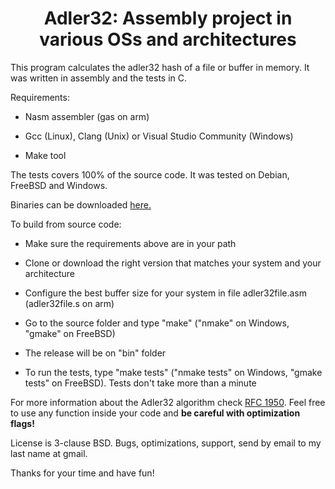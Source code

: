 

<center><h1>Adler32: Assembly project in various OSs and architectures</h1></center>

This program calculates the adler32 hash of a file or buffer in memory. It was written in assembly and the tests in C.

Requirements:

- Nasm assembler (gas on arm)

- Gcc (Linux), Clang (Unix) or Visual Studio Community (Windows)

- Make tool

The tests covers 100% of the source code. It was tested on Debian, FreeBSD and Windows.

Binaries can be downloaded [here.](https://github.com/mazoti/adler32/release/)

To build from source code:

- Make sure the requirements above are in your path

- Clone or download the right version that matches your system and your architecture

- Configure the best buffer size for your system in file adler32file.asm (adler32file.s on arm)

- Go to the source folder and type "make" ("nmake" on Windows, "gmake" on FreeBSD)

- The release will be on "bin" folder

- To run the tests, type "make tests" ("nmake tests" on Windows, "gmake tests" on FreeBSD). Tests don't take more than a minute

For more information about the Adler32 algorithm check [RFC 1950](https://www.ietf.org/rfc/rfc1950.txt). Feel free to use any function inside your code and **be careful with optimization flags!**



License is 3-clause BSD. Bugs, optimizations, support, send by email to my last name at gmail.



Thanks for your time and have fun!
